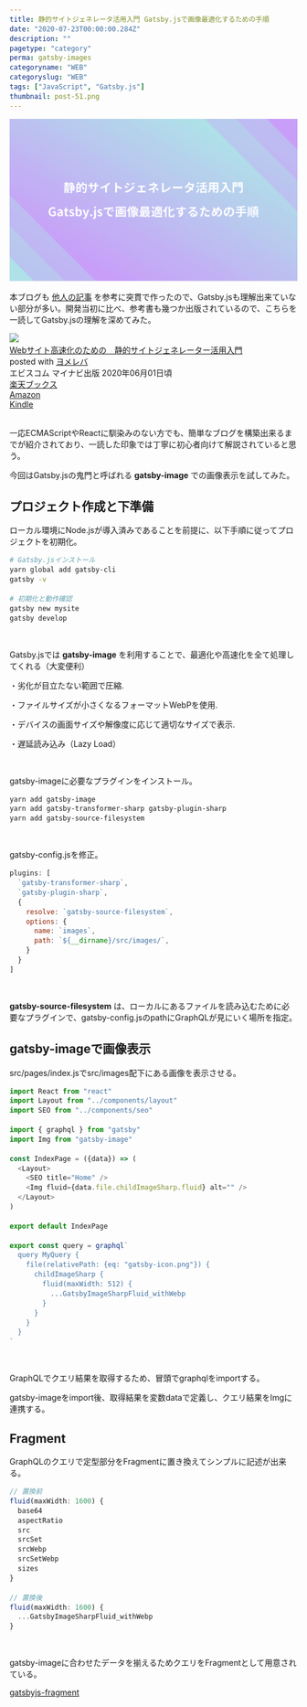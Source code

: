 ```yaml
---
title: 静的サイトジェネレータ活用入門 Gatsby.jsで画像最適化するための手順
date: "2020-07-23T00:00:00.284Z"
description: ""
pagetype: "category"
perma: gatsby-images
categoryname: "WEB"
categoryslug: "WEB"
tags: ["JavaScript", "Gatsby.js"]
thumbnail: post-51.png
---
```


![](./post-51.png)

本ブログも [他人の記事](/post-30/) を参考に突貫で作ったので、Gatsby.jsも理解出来ていない部分が多い。開発当初に比べ、参考書も幾つか出版されているので、こちらを一読してGatsby.jsの理解を深めてみた。

<div class="cstmreba"><div class="booklink-box"><div class="booklink-image"><a href="https://hb.afl.rakuten.co.jp/hgc/146fe51c.1fd043a3.146fe51d.605dc196/yomereba_main_202007231154047303?pc=http%3A%2F%2Fbooks.rakuten.co.jp%2Frb%2F16301755%2F%3Fscid%3Daf_ich_link_urltxt%26m%3Dhttp%3A%2F%2Fm.rakuten.co.jp%2Fev%2Fbook%2F" target="_blank" ><img src="https://thumbnail.image.rakuten.co.jp/@0_mall/book/cabinet/3001/9784839973001.jpg?_ex=150x150" style="border: none;" /></a></div><div class="booklink-info"><div class="booklink-name"><a href="https://hb.afl.rakuten.co.jp/hgc/146fe51c.1fd043a3.146fe51d.605dc196/yomereba_main_202007231154047303?pc=http%3A%2F%2Fbooks.rakuten.co.jp%2Frb%2F16301755%2F%3Fscid%3Daf_ich_link_urltxt%26m%3Dhttp%3A%2F%2Fm.rakuten.co.jp%2Fev%2Fbook%2F" target="_blank" >Webサイト高速化のための　静的サイトジェネレーター活用入門</a><div class="booklink-powered-date">posted with <a href="https://yomereba.com" rel="nofollow" target="_blank">ヨメレバ</a></div></div><div class="booklink-detail">エビスコム マイナビ出版 2020年06月01日頃    </div><div class="booklink-link2"><div class="shoplinkrakuten"><a href="https://hb.afl.rakuten.co.jp/hgc/146fe51c.1fd043a3.146fe51d.605dc196/yomereba_main_202007231154047303?pc=http%3A%2F%2Fbooks.rakuten.co.jp%2Frb%2F16301755%2F%3Fscid%3Daf_ich_link_urltxt%26m%3Dhttp%3A%2F%2Fm.rakuten.co.jp%2Fev%2Fbook%2F" target="_blank" >楽天ブックス</a></div><div class="shoplinkamazon"><a href="https://www.amazon.co.jp/exec/obidos/asin/4839973008/kanon123-22/" target="_blank" >Amazon</a></div><div class="shoplinkkindle"><a href="https://www.amazon.co.jp/gp/search?keywords=Web%E3%82%B5%E3%82%A4%E3%83%88%E9%AB%98%E9%80%9F%E5%8C%96%E3%81%AE%E3%81%9F%E3%82%81%E3%81%AE%E3%80%80%E9%9D%99%E7%9A%84%E3%82%B5%E3%82%A4%E3%83%88%E3%82%B8%E3%82%A7%E3%83%8D%E3%83%AC%E3%83%BC%E3%82%BF%E3%83%BC%E6%B4%BB%E7%94%A8%E5%85%A5%E9%96%80&__mk_ja_JP=%83J%83%5E%83J%83i&url=node%3D2275256051&tag=kanon123-22" target="_blank" >Kindle</a></div>                              	  	  	  	  	</div></div><div class="booklink-footer"></div></div></div>
<br/>

一応ECMAScriptやReactに馴染みのない方でも、簡単なブログを構築出来るまでが紹介されており、一読した印象では丁寧に初心者向けて解説されていると思う。

今回はGatsby.jsの鬼門と呼ばれる **gatsby-image** での画像表示を試してみた。

## プロジェクト作成と下準備

ローカル環境にNode.jsが導入済みであることを前提に、以下手順に従ってプロジェクトを初期化。

```bash
# Gatsby.jsインストール
yarn global add gatsby-cli
gatsby -v

# 初期化と動作確認
gatsby new mysite
gatsby develop
```
<br/>

Gatsby.jsでは **gatsby-image** を利用することで、最適化や高速化を全て処理してくれる（大変便利）

<div class="blackboard-box">
<p>・劣化が目立たない範囲で圧縮.</p>
<p>・ファイルサイズが小さくなるフォーマットWebPを使用.</p>
<p>・デバイスの画面サイズや解像度に応じて適切なサイズで表示.</p>
<p>・遅延読み込み（Lazy Load）</p>
<div class="chalk1"></div>
<div class="chalk2"></div>
</div>
<br/>

gatsby-imageに必要なプラグインをインストール。

```bash
yarn add gatsby-image
yarn add gatsby-transformer-sharp gatsby-plugin-sharp
yarn add gatsby-source-filesystem
```
<br/>

gatsby-config.jsを修正。

```js
plugins: [
  `gatsby-transformer-sharp`,
  `gatsby-plugin-sharp`,
  {
    resolve: `gatsby-source-filesystem`,
    options: {
      name: `images`,
      path: `${__dirname}/src/images/`,
    }
  }
]
```
<br/>

**gatsby-source-filesystem** は、ローカルにあるファイルを読み込むために必要なプラグインで、gatsby-config.jsのpathにGraphQLが見にいく場所を指定。

## gatsby-imageで画像表示

src/pages/index.jsでsrc/images配下にある画像を表示させる。

```js
import React from "react"
import Layout from "../components/layout"
import SEO from "../components/seo"

import { graphql } from "gatsby"
import Img from "gatsby-image"

const IndexPage = ({data}) => (
  <Layout>
    <SEO title="Home" />
    <Img fluid={data.file.childImageSharp.fluid} alt="" />
  </Layout>
)

export default IndexPage

export const query = graphql`
  query MyQuery {
    file(relativePath: {eq: "gatsby-icon.png"}) {
      childImageSharp {
        fluid(maxWidth: 512) {
          ...GatsbyImageSharpFluid_withWebp
        }
      }
    }
  }
`
```
<br>

GraphQLでクエリ結果を取得するため、冒頭でgraphqlをimportする。

gatsby-imageをimport後、取得結果を変数dataで定義し、クエリ結果をImgに連携する。

## Fragment

GraphQLのクエリで定型部分をFragmentに置き換えてシンプルに記述が出来る。

```js
// 置換前
fluid(maxWidth: 1600) {
  base64
  aspectRatio
  src
  srcSet
  srcWebp
  srcSetWebp
  sizes
}

// 置換後
fluid(maxWidth: 1600) {
  ...GatsbyImageSharpFluid_withWebp
}
```
<br/>

gatsby-imageに合わせたデータを揃えるためクエリをFragmentとして用意されている。

[gatsbyjs-fragment](https://github.com/gatsbyjs/gatsby/blob/master/packages/gatsby-transformer-sharp/src/fragments.js)